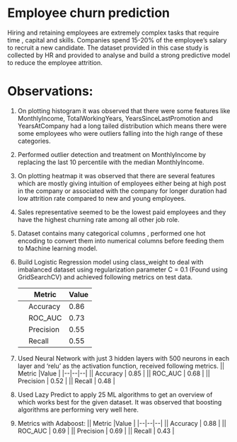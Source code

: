 # Employee churn prediction
Hiring and retaining employees are extremely complex tasks that require time , capital and skills. Companies spend 15-20% of the employee’s salary to recruit a new candidate.
The dataset provided in this case study is collected by HR and provided to analyse and build a strong predictive model to reduce the employee attrition.


# Observations:
1.  On plotting histogram it was observed that there were some features like MonthlyIncome, TotalWorkingYears, YearsSinceLastPromotion and YearsAtCompany had a long tailed distribution which means there were some employees who were outliers falling into the high range of these categories.
    
2.  Performed outlier detection and treatment on MonthlyIncome by replacing the last 10 percentile with the median MonthlyIncome.
    
3.  On plotting heatmap it was observed that there are several features which are mostly giving intuition of employees either being at high post in the company or associated with the company for longer duration had low attrition rate compared to new and young employees.
    
4.  Sales representative seemed to be the lowest paid employees and they have the highest churning rate among all other job role.
    
5.  Dataset contains many categorical columns , performed one hot encoding to convert them into numerical columns before feeding them to Machine learning model.
    
6.  Build Logistic Regression model using class_weight to deal with imbalanced dataset using regularization parameter C = 0.1 (Found using GridSearchCV) and achieved following metrics on test data.
   

	|| Metric |Value  | 
	|--|--|--|
	|| Accuracy | 0.86 | 
	|| ROC_AUC | 0.73 | 
	|| Precision | 0.55 | 
	|| Recall | 0.55 | 


    

7.  Used Neural Network with just 3 hidden layers with 500 neurons in each layer and ‘relu’ as the activation function, received following metrics.
	|| Metric |Value  | 
	|--|--|--|
	|| Accuracy | 0.85 | 
	|| ROC_AUC | 0.68 | 
	|| Precision | 0.52 | 
	|| Recall | 0.48 | 
    

    

8.  Used Lazy Predict to apply 25 ML algorithms to get an overview of which works best for the given dataset. It was observed that boosting algorithms are performing very well here.
    
9.  Metrics with Adaboost:
	|| Metric |Value  | 
	|--|--|--|
	|| Accuracy | 0.88 | 
	|| ROC_AUC | 0.69 | 
	|| Precision | 0.69 | 
	|| Recall | 0.43 |  
